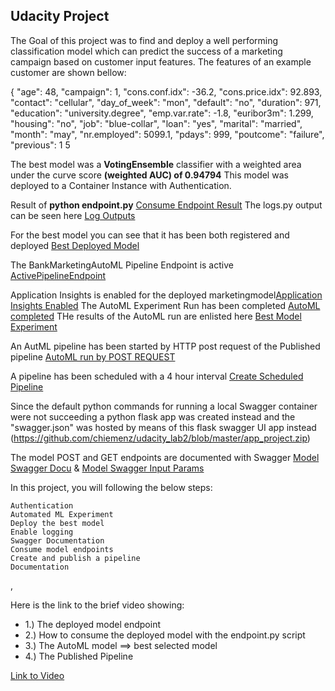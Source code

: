 ## Udacity Project 

The Goal of this project was to find and deploy a well performing classification model which can predict the 
success of a marketing campaign based on customer input features. The features of an example customer are shown 
bellow:

 {
            "age": 48,
            "campaign": 1,
            "cons.conf.idx": -36.2,
            "cons.price.idx": 92.893,
            "contact": "cellular",
            "day_of_week": "mon",
            "default": "no",
            "duration": 971,
            "education": "university.degree",
            "emp.var.rate": -1.8,
            "euribor3m": 1.299,
            "housing": "no",
            "job": "blue-collar",
            "loan": "yes",
            "marital": "married",
            "month": "may",
            "nr.employed": 5099.1,
            "pdays": 999,
            "poutcome": "failure",
            "previous": 1
5

The best model was a **VotingEnsemble** classifier with a weighted area under the curve score **(weighted AUC) of 0.94794**
This model was deployed to a Container Instance with Authentication. 


Result of **python endpoint.py** [Consume Endpoint Result](https://github.com/chiemenz/udacity_lab2/blob/master/ConsumeEndpointResult.PNG)
The logs.py output can be seen here [Log Outputs](https://github.com/chiemenz/udacity_lab2/blob/master/LogsOutput.PNG)


For the best model you can see that it has been both registered and deployed [Best Deployed Model](https://github.com/chiemenz/udacity_lab2/blob/master/best_deployed_model.PNG)

The BankMarketingAutoML Pipeline Endpoint is active [ActivePipelineEndpoint](https://github.com/chiemenz/udacity_lab2/blob/master/ActivePipelineEndpoint.PNG)


Application Insights is enabled for the deployed marketingmodel[Application Insights Enabled](https://github.com/chiemenz/udacity_lab2/blob/master/ApplicationInsightsEnabled.PNG)
The AutoML Experiment Run has been completed [AutoML completed](https://github.com/chiemenz/udacity_lab2/blob/master/AutoMLExpCompleted.PNG)
THe results of the AutoML run are enlisted here [Best Model Experiment](https://github.com/chiemenz/udacity_lab2/blob/master/BestModelExperiment.PNG)

An AutML pipeline has been started by HTTP post request of the Published pipeline [AutoML run by POST REQUEST](https://github.com/chiemenz/udacity_lab2/blob/master/AutoMLRunByPostRequest.PNG)

A pipeline has been scheduled with a 4 hour interval [Create Scheduled Pipeline](https://github.com/chiemenz/udacity_lab2/blob/master/CreateScheduledPipeline.PNG)


Since the default python commands for running a local Swagger container were not succeeding a python flask app was created 
instead and the "swagger.json" was hosted by means of this flask swagger UI app instead (https://github.com/chiemenz/udacity_lab2/blob/master/app_project.zip)

The model POST and GET endpoints are documented with Swagger [Model Swagger Docu](https://github.com/chiemenz/udacity_lab2/blob/master/ModelSwaggerUI.PNG) & [Model Swagger Input Params](https://github.com/chiemenz/udacity_lab2/blob/master/ModelExampleSwaggerValues.PNG)


In this project, you will following the below steps:

    Authentication
    Automated ML Experiment
    Deploy the best model
    Enable logging
    Swagger Documentation
    Consume model endpoints
    Create and publish a pipeline
    Documentation
,



Here is the link to the brief video showing:

* 1.) The deployed model endpoint
* 2.) How to consume the deployed model with the endpoint.py script
* 3.) The AutoML model ==> best selected model
* 4.) The Published Pipeline

[Link to Video](https://www.loom.com/share/19379c75f6bf4158a697814dd1465fbf)
